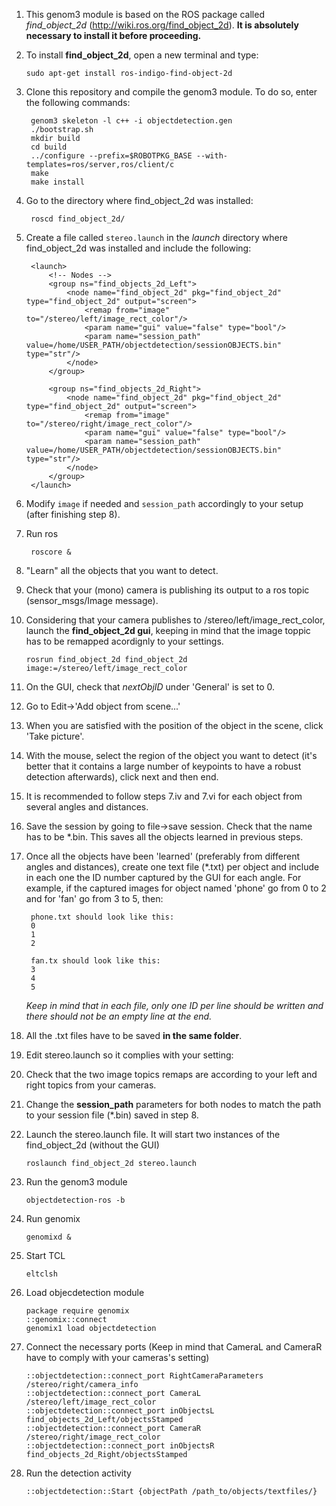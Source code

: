 1. This genom3 module is based on the ROS package called *find_object_2d* (http://wiki.ros.org/find_object_2d). **It is absolutely necessary to install it before proceeding.** 

  1. To install **find_object_2d**, open a new terminal and type: 

        ```
        sudo apt-get install ros-indigo-find-object-2d
        ```

2. Clone this repository and compile the genom3 module. To do so, enter the following commands:

        genom3 skeleton -l c++ -i objectdetection.gen
        ./bootstrap.sh
        mkdir build
        cd build
        ../configure --prefix=$ROBOTPKG_BASE --with-templates=ros/server,ros/client/c
        make
        make install

3. Go to the directory where find_object_2d was installed:

        roscd find_object_2d/

4. Create a file called `stereo.launch` in the *launch* directory where find_object_2d was installed and include the following:

        <launch>
        	<!-- Nodes -->
            <group ns="find_objects_2d_Left">
        	    <node name="find_object_2d" pkg="find_object_2d" type="find_object_2d" output="screen">
        		    <remap from="image" to="/stereo/left/image_rect_color"/>
        		    <param name="gui" value="false" type="bool"/>
        		    <param name="session_path" value=/home/USER_PATH/objectdetection/sessionOBJECTS.bin" type="str"/>
        	    </node>
            </group>
        
            <group ns="find_objects_2d_Right">
        	    <node name="find_object_2d" pkg="find_object_2d" type="find_object_2d" output="screen">
        		    <remap from="image" to="/stereo/right/image_rect_color"/>
        		    <param name="gui" value="false" type="bool"/>
        		    <param name="session_path" value=/home/USER_PATH/objectdetection/sessionOBJECTS.bin" type="str"/>
        	    </node>
            </group>
        </launch>

5. Modify `image` if needed and `session_path` accordingly to your setup (after finishing step 8).

6. Run ros

        roscore &

7. "Learn" all the objects that you want to detect.
  1. Check that your (mono) camera is publishing its output to a ros topic (sensor_msgs/Image message).
  2. Considering that your camera publishes to /stereo/left/image_rect_color, launch the **find_object_2d gui**, keeping in mind that the image toppic has to be remapped acordignly to your settings.

        ```
        rosrun find_object_2d find_object_2d image:=/stereo/left/image_rect_color
        ```
   3. On the GUI, check that *nextObjID* under 'General' is set to 0.
   4. Go to  Edit->'Add object from scene...'
   5. When you are satisfied with the position of the object in the scene, click 'Take picture'.
   6. With the mouse, select the region of the object you want to detect (it's better that it contains a large number of keypoints to have a robust detection afterwards), click next and then end.
   7. It is recommended to follow steps 7.iv and 7.vi for each object from several angles and distances.

8. Save the session by going to file->save session. Check that the name has to be *.bin. This saves all the objects learned in previous steps.

9. Once all the objects have been 'learned' (preferably from different angles and distances), create one text file (*.txt) per object and include in each one the ID number captured by the GUI for each angle. For example, if the captured images for object named 'phone' go from 0 to 2 and for 'fan' go from 3 to 5, then:

        phone.txt should look like this:
        0
        1
        2
        
        fan.tx should look like this:
        3
        4
        5

    *Keep in mind that in each file, only one ID per line should be written and there should not be an empty line at the end.*

10. All the .txt files have to be saved **in the same folder**.

11. Edit stereo.launch so it complies with your setting:
  1. Check that the two image topics remaps are according to your left and right topics from your cameras.
  2. Change the **session_path** parameters for both nodes to match the path to your session file (*.bin) saved in step 8.

12. Launch the stereo.launch file. It will start two instances of the find_object_2d (without the GUI)

        roslaunch find_object_2d stereo.launch 

13. Run the genom3 module

        objectdetection-ros -b

14. Run genomix

        genomixd &

15. Start TCL

        eltclsh

14. Load objecdetection module

        package require genomix
        ::genomix::connect
        genomix1 load objectdetection

15. Connect the necessary ports (Keep in mind that CameraL and CameraR have to comply with your cameras's setting)

        ::objectdetection::connect_port RightCameraParameters /stereo/right/camera_info
        ::objectdetection::connect_port CameraL /stereo/left/image_rect_color
        ::objectdetection::connect_port inObjectsL find_objects_2d_Left/objectsStamped
        ::objectdetection::connect_port CameraR /stereo/right/image_rect_color
        ::objectdetection::connect_port inObjectsR find_objects_2d_Right/objectsStamped

18. Run the detection activity

        ::objectdetection::Start {objectPath /path_to/objects/textfiles/}
